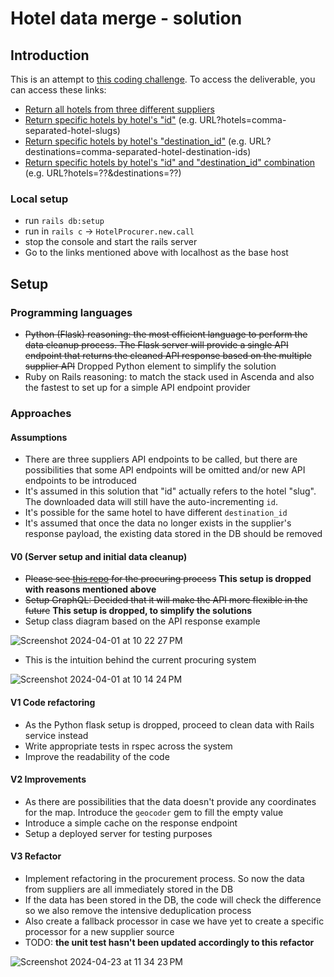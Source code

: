# Hotel data merge - solution

## Introduction

This is an attempt to [this coding challenge](https://kitt.lewagon.com/db/123650). To access the deliverable, you can access these links:

- [Return all hotels from three different suppliers](https://strawberry-cupcake-14846-16923e053e31.herokuapp.com/api/hotels)
- [Return specific hotels by hotel's "id"](https://strawberry-cupcake-14846-16923e053e31.herokuapp.com/api/hotels?hotels=SjyX,f8c9) (e.g. URL?hotels=comma-separated-hotel-slugs)
- [Return specific hotels by hotel's "destination_id"](https://strawberry-cupcake-14846-16923e053e31.herokuapp.com/api/hotels?destinations=5432) (e.g. URL?destinations=comma-separated-hotel-destination-ids)
- [Return specific hotels by hotel's "id" and "destination_id" combination](https://strawberry-cupcake-14846-16923e053e31.herokuapp.com/api/hotels?destinations=5432&hotels=SjyX) (e.g. URL?hotels=??&destinations=??)

### Local setup 

- run `rails db:setup`
- run in `rails c` -> `HotelProcurer.new.call`
- stop the console and start the rails server
- Go to the links mentioned above with localhost as the base host

## Setup

### Programming languages

- ~~Python (Flask)
  reasoning: the most efficient language to perform the data cleanup process. The Flask server will provide a single API endpoint that returns the cleaned API response based on the multiple supplier API~~
  Dropped Python element to simplify the solution
- Ruby on Rails
  reasoning: to match the stack used in Ascenda and also the fastest to set up for a simple API endpoint provider

### Approaches

#### Assumptions
- There are three suppliers API endpoints to be called, but there are possibilities that some API endpoints will be omitted and/or new API endpoints to be introduced
- It's assumed in this solution that "id" actually refers to the hotel "slug". The downloaded data will still have the auto-incrementing `id`.
- It's possible for the same hotel to have different `destination_id`
- It's assumed that once the data no longer exists in the supplier's response payload, the existing data stored in the DB should be removed

#### V0 (Server setup and initial data cleanup)

- ~~Please see [this repo](https://github.com/primaulia/hotel-cleanup-api) for the procuring process~~ **This setup is dropped with reasons mentioned above**
- ~~Setup GraphQL: Decided that it will make the API more flexible in the future~~ **This setup is dropped, to simplify the solutions**
- Setup class diagram based on the API response example  

![Screenshot 2024-04-01 at 10 22 27 PM](https://github.com/primaulia/hotel_data_api/assets/1294303/48d882a3-46fb-4dbd-ab51-47eba41de7a6)
- This is the intuition behind the current procuring system
  
![Screenshot 2024-04-01 at 10 14 24 PM](https://github.com/primaulia/hotel_data_api/assets/1294303/4eca79c1-8f12-41d0-aff4-50deaccc8dd9)


#### V1 Code refactoring
- As the Python flask setup is dropped, proceed to clean data with Rails service instead
- Write appropriate tests in rspec across the system
- Improve the readability of the code

#### V2 Improvements
- As there are possibilities that the data doesn't provide any coordinates for the map. Introduce the `geocoder` gem to fill the empty value
- Introduce a simple cache on the response endpoint
- Setup a deployed server for testing purposes

#### V3 Refactor
- Implement refactoring in the procurement process. So now the data from suppliers are all immediately stored in the DB
- If the data has been stored in the DB, the code will check the difference so we also remove the intensive deduplication process
- Also create a fallback processor in case we have yet to create a specific processor for a new supplier source
- TODO: **the unit test hasn't been updated accordingly to this refactor**

![Screenshot 2024-04-23 at 11 34 23 PM](https://github.com/primaulia/hotel_data_api/assets/1294303/8cdee3dd-60c5-43e5-ac02-5a1c6490f78f)
